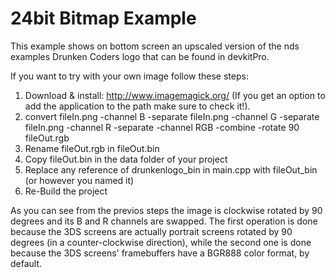 24bit Bitmap Example
=======

This example shows on bottom screen an upscaled version of the nds examples Drunken Coders logo that can be found in devkitPro.

If you want to try with your own image follow these steps:

1. Download & install: http://www.imagemagick.org/ (If you get an option to add the application to the path make sure to check it!).
2. convert fileIn.png -channel B -separate fileIn.png -channel G -separate fileIn.png -channel R -separate -channel RGB -combine -rotate 90 fileOut.rgb
3. Rename fileOut.rgb in fileOut.bin
4. Copy fileOut.bin in the data folder of your project
5. Replace any reference of drunkenlogo_bin in main.cpp with fileOut_bin (or however you named it)
6. Re-Build the project


As you can see from the previos steps the image is clockwise rotated by 90 degrees and its B and R channels are swapped. The first operation is done because the 3DS screens are actually portrait screens rotated by 90 degrees (in a counter-clockwise direction), while the second one is done because the 3DS screens' framebuffers have a BGR888 color format, by default.